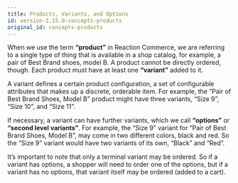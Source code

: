 ```yaml
---
title: Products, Variants, and Options
id: version-1.15.0-concepts-products
original_id: concepts-products
---
```


When we use the term **“product”** in Reaction Commerce, we are referring to a single type of thing that is available in a shop catalog, for example, a pair of Best Brand shoes, model B. A product cannot be directly ordered, though. Each product must have at least one **“variant”** added to it.

A variant defines a certain product configuration, a set of configurable attributes that makes up a discrete, orderable item. For example, the “Pair of Best Brand Shoes, Model B” product might have three variants, “Size 9”, “Size 10”, and “Size 11”.

If necessary, a variant can have further variants, which we call **“options”** or **“second level variants”**. For example, the “Size 9” variant for “Pair of Best Brand Shoes, Model B”, may come in two different colors, black and red. So the “Size 9” variant would have two variants of its own, “Black” and “Red”.

It’s important to note that only a terminal variant may be ordered. So if a variant has options, a shopper will need to order one of the options, but if a variant has no options, that variant itself may be ordered (added to a cart).
